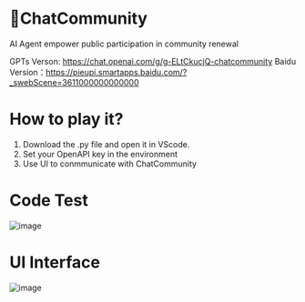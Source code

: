 # 💬ChatCommunity
AI Agent empower public participation in community renewal

GPTs Verson: https://chat.openai.com/g/g-ELtCkucjQ-chatcommunity
Baidu Version：https://pieupi.smartapps.baidu.com/?_swebScene=3611000000000000
# How to play it?
1. Download the .py file and open it in VScode.
2. Set your OpenAPI key in the environment
3. Use UI to conmmunicate with ChatCommunity
# Code Test
![image](https://github.com/Fuuuuuji/-ChatCommunity/assets/165608722/16df0e15-40cb-49d4-b779-54a1b95ab19b)

# UI Interface
![image](https://github.com/Fuuuuuji/-ChatCommunity/assets/165608722/f19e2839-2c18-48c9-92d4-388c874fd794)
